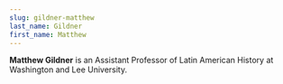 ```yaml
---
slug: gildner-matthew
last_name: Gildner
first_name: Matthew
---
```

**Matthew Gildner** is an Assistant Professor of Latin American History at Washington and Lee University.